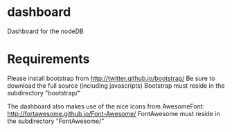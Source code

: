dashboard
=========

Dashboard for the nodeDB


Requirements
============

Please install bootstrap from http://twitter.github.io/bootstrap/
Be sure to download the full source (including javascripts)
Bootstrap must reside in the subdirectory "bootstrap/"

The dashboard also makes use of the nice icons from AwesomeFont: 
http://fortawesome.github.io/Font-Awesome/
FontAwesome must reside in the subdirectory "FontAwesome/"
